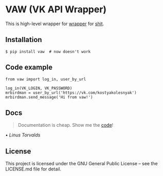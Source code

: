 # VAW (VK API Wrapper)

This is high-level wrapper for [wrapper](https://github.com/python273/vk_api) for [shit](https://vk.com/dev/methods).

## Installation

	$ pip install vaw  # now doesn't work

## Code example

	from vaw import log_in, user_by_url

	log_in(VK_LOGIN, VK_PASSWORD)
	mrbirdman = user_by_url('https://vk.com/kostyakolesnyak')
	mrbirdman.send_message('Hi from vaw!')

## Docs

> Documentation is cheap. Show me the [code](https://github.com/mrbirdman2000/vk_api_wrap/blob/master/vaw.py
)!

• *Linus Torvalds*

## License

This project is licensed under the GNU General Public License – see the LICENSE.md file for detail.
